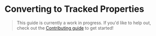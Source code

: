 # Converting to Tracked Properties

> This guide is currently a work in progress. If you'd like to help out, check out the [Contributing guide](../../contributing.md) to get started!

